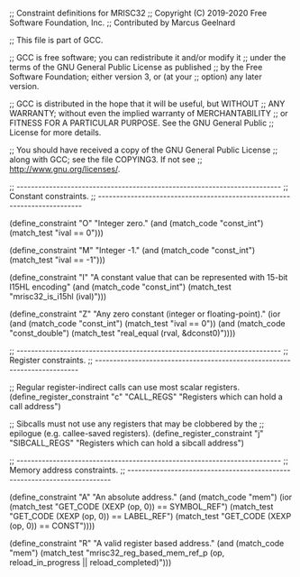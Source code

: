 ;; Constraint definitions for MRISC32
;; Copyright (C) 2019-2020 Free Software Foundation, Inc.
;; Contributed by Marcus Geelnard

;; This file is part of GCC.

;; GCC is free software; you can redistribute it and/or modify it
;; under the terms of the GNU General Public License as published
;; by the Free Software Foundation; either version 3, or (at your
;; option) any later version.

;; GCC is distributed in the hope that it will be useful, but WITHOUT
;; ANY WARRANTY; without even the implied warranty of MERCHANTABILITY
;; or FITNESS FOR A PARTICULAR PURPOSE.  See the GNU General Public
;; License for more details.

;; You should have received a copy of the GNU General Public License
;; along with GCC; see the file COPYING3.  If not see
;; <http://www.gnu.org/licenses/>.

;; -------------------------------------------------------------------------
;; Constant constraints.
;; -------------------------------------------------------------------------

(define_constraint "O"
  "Integer zero."
  (and (match_code "const_int")
       (match_test "ival == 0")))

(define_constraint "M"
  "Integer -1."
  (and (match_code "const_int")
       (match_test "ival == -1")))

(define_constraint "I"
  "A constant value that can be represented with 15-bit I15HL encoding"
  (and (match_code "const_int")
       (match_test "mrisc32_is_i15hl (ival)")))

(define_constraint "Z"
  "Any zero constant (integer or floating-point)."
  (ior
    (and (match_code "const_int")
	 (match_test "ival == 0"))
    (and (match_code "const_double")
	 (match_test "real_equal (rval, &dconst0)"))))


;; -------------------------------------------------------------------------
;; Register constraints.
;; -------------------------------------------------------------------------

;; Regular register-indirect calls can use most scalar registers.
(define_register_constraint "c" "CALL_REGS"
  "Registers which can hold a call address")

;; Sibcalls must not use any registers that may be clobbered by the
;; epilogue (e.g. callee-saved registers).
(define_register_constraint "j" "SIBCALL_REGS"
  "Registers which can hold a sibcall address")


;; -------------------------------------------------------------------------
;; Memory address constraints.
;; -------------------------------------------------------------------------

(define_constraint "A"
  "An absolute address."
  (and (match_code "mem")
       (ior (match_test "GET_CODE (XEXP (op, 0)) == SYMBOL_REF")
	    (match_test "GET_CODE (XEXP (op, 0)) == LABEL_REF")
	    (match_test "GET_CODE (XEXP (op, 0)) == CONST"))))

(define_constraint "R"
  "A valid register based address."
  (and (match_code "mem")
       (match_test "mrisc32_reg_based_mem_ref_p (op, reload_in_progress || reload_completed)")))
